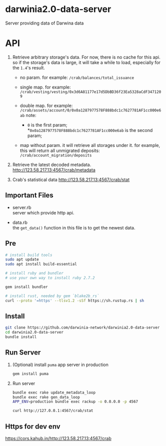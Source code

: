 # darwinia2.0-data-server

Server providing data of Darwina data

# API

1. Retrieve arbitrary storage's data. For now, there is no cache for this api. so if the storage's data is large, it will take a while to load, especially for the `1.4`'s result. 
      * no param. for example:
      `/crab/balances/total_issuance`

      * single map. for example:
      `/crab/vesting/vesting/0x3d6A81177e17d5DbBD36f23Ea5328aCdF3471209`

      * double map. for example:
      `/crab/assets/account/0/0x0a1287977578F888bdc1c7627781AF1cc000e6ab`
      note: 
        * `0` is the first param;
        *`0x0a1287977578F888bdc1c7627781AF1cc000e6ab` is the second param;

      * map without param. it will retrieve all storages under it. for example, this will return all unmigrated deposits:
      `/crab/account_migration/deposits`

2. Retrieve the latest decoded metadata.
http://123.58.217.13:4567/crab/metadata

3. Crab's statistical data
http://123.58.217.13:4567/crab/stat

## Important Files

* server.rb  
  server which provide http api.

* data.rb  
  the `get_data()` function in this file is to get the newest data.

## Pre
```bash
# install build tools
sudo apt update 
sudo apt install build-essential 

# install ruby and bundler
# use your own way to install ruby 2.7.2

gem install bundler

# install rust, needed by gem `blake2b_rs`
curl --proto '=https' --tlsv1.2 -sSf https://sh.rustup.rs | sh
```

## Install

```bash
git clone https://github.com/darwinia-network/darwinia2.0-data-server
cd darwinia2.0-data-server
bundle install
```

## Run Server
   1. (Optional) install `puma` app server in production
      ```bash
      gem install puma
      ```

   2. Run server
      ```bash
      bundle exec rake update_metadata_loop
      bundle exec rake gen_data_loop
      APP_ENV=production bundle exec rackup -o 0.0.0.0 -p 4567
      ```

      ```bash
      curl http://127.0.0.1:4567/crab/stat
      ```

## Https for dev env

https://cors.kahub.in/http://123.58.217.13:4567/crab
